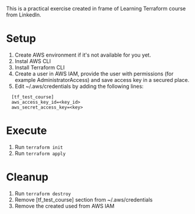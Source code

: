 This is a practical exercise created in frame of Learning Terraform course from LinkedIn.

# Setup
1) Create AWS environment if it's not available for you yet.
2) Instal AWS CLI
3) Install Terraform CLI
4) Create a user in AWS IAM, provide the user with permissions (for example AdministratorAccess) and save access key in a secured place.
5) Edit ~/.aws/credentials by adding the following lines:
  ```
    [tf_test_course]
    aws_access_key_id=<key_id>
    aws_secret_access_key=<key>
  ```

# Execute
1) Run ```terraform init```
2) Run ```terraform apply```

# Cleanup
1) Run ```terraform destroy```
2) Remove [tf_test_course] section from ~/.aws/credentials
3) Remove the created used from AWS IAM

